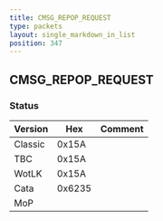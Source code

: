 ```yaml
---
title: CMSG_REPOP_REQUEST
type: packets
layout: single_markdown_in_list
position: 347
---
```


## CMSG_REPOP_REQUEST

### Status

Version    | Hex        | Comment
---------- | ---------- | ---------- 
Classic    | 0x15A      |
TBC        | 0x15A      |
WotLK      | 0x15A      |
Cata       | 0x6235     |
MoP        |            |